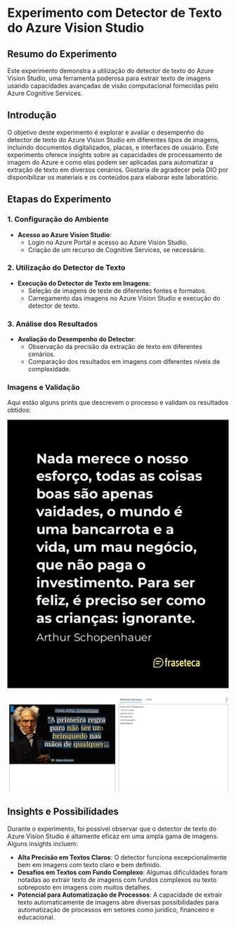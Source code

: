 # Experimento com Detector de Texto do Azure Vision Studio

## Resumo do Experimento

Este experimento demonstra a utilização do detector de texto do Azure Vision Studio, uma ferramenta poderosa para extrair texto de imagens usando capacidades avançadas de visão computacional fornecidas pelo Azure Cognitive Services.

## Introdução

O objetivo deste experimento é explorar e avaliar o desempenho do detector de texto do Azure Vision Studio em diferentes tipos de imagens, incluindo documentos digitalizados, placas, e interfaces de usuário. Este experimento oferece insights sobre as capacidades de processamento de imagem do Azure e como elas podem ser aplicadas para automatizar a extração de texto em diversos cenários. Gostaria de agradecer pela DIO por disponibilizar os materiais e os conteúdos para elaborar este laboratório.

## Etapas do Experimento

### 1. Configuração do Ambiente
- **Acesso ao Azure Vision Studio**:
  - Login no Azure Portal e acesso ao Azure Vision Studio.
  - Criação de um recurso de Cognitive Services, se necessário.

### 2. Utilização do Detector de Texto
- **Execução do Detector de Texto em Imagens**:
  - Seleção de imagens de teste de diferentes fontes e formatos.
  - Carregamento das imagens no Azure Vision Studio e execução do detector de texto.

### 3. Análise dos Resultados
- **Avaliação do Desempenho do Detector**:
  - Observação da precisão da extração de texto em diferentes cenários.
  - Comparação dos resultados em imagens com diferentes níveis de complexidade.

### Imagens e Validação

Aqui estão alguns prints que descrevem o processo e validam os resultados obtidos:

![Validacao1](./input/arthur.jpg)

![Validacao2](./output/Arthur-Output.png)

## Insights e Possibilidades

Durante o experimento, foi possível observar que o detector de texto do Azure Vision Studio é altamente eficaz em uma ampla gama de imagens. Alguns insights incluem:

- **Alta Precisão em Textos Claros**: O detector funciona excepcionalmente bem em imagens com texto claro e bem definido.
- **Desafios em Textos com Fundo Complexo**: Algumas dificuldades foram notadas ao extrair texto de imagens com fundos complexos ou texto sobreposto em imagens com muitos detalhes.
- **Potencial para Automatização de Processos**: A capacidade de extrair texto automaticamente de imagens abre diversas possibilidades para automatização de processos em setores como jurídico, financeiro e educacional.
